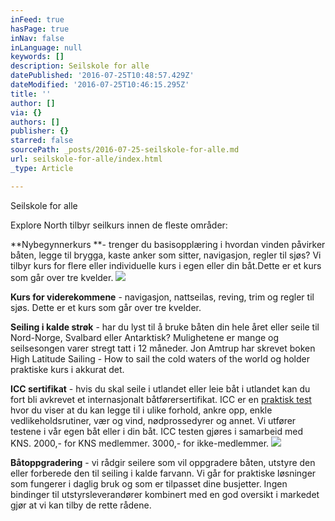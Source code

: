 ```yaml
---
inFeed: true
hasPage: true
inNav: false
inLanguage: null
keywords: []
description: Seilskole for alle
datePublished: '2016-07-25T10:48:57.429Z'
dateModified: '2016-07-25T10:46:15.295Z'
title: ''
author: []
via: {}
authors: []
publisher: {}
starred: false
sourcePath: _posts/2016-07-25-seilskole-for-alle.md
url: seilskole-for-alle/index.html
_type: Article

---
```

Seilskole for alle

Explore North tilbyr seilkurs innen de fleste områder:

**Nybegynnerkurs **- trenger du basisopplæring i hvordan vinden påvirker båten, legge til brygga, kaste anker som sitter, navigasjon, regler til sjøs? Vi tilbyr kurs for flere eller individuelle kurs i egen eller din båt.Dette er et kurs som går over tre kvelder.
![](https://the-grid-user-content.s3-us-west-2.amazonaws.com/dcbbe328-5b13-47b3-9cfc-fdbef1218543.jpg)

**Kurs for viderekommene** - navigasjon, nattseilas, reving, trim og regler til sjøs. Dette er et kurs som går over tre kvelder.

**Seiling i kalde strøk** - har du lyst til å bruke båten din hele året eller seile til Nord-Norge, Svalbard eller Antarktisk? Mulighetene er mange og seilsesongen varer stregt tatt i 12 måneder. Jon Amtrup har skrevet boken High Latitude Sailing - How to sail the cold waters of the world og holder praktiske kurs i akkurat det.

**ICC sertifikat** - hvis du skal seile i utlandet eller leie båt i utlandet kan du fort bli avkrevet et internasjonalt båtførersertifikat. ICC er en [praktisk test][0] hvor du viser at du kan legge til i ulike forhold, ankre opp, enkle vedlikeholdsrutiner, vær og vind, nødprossedyrer og annet. Vi utfører testene i vår egen båt eller i din båt. ICC testen gjøres i samarbeid med KNS. 2000,- for KNS medlemmer. 3000,- for ikke-medlemmer.
![](https://the-grid-user-content.s3-us-west-2.amazonaws.com/fa390c92-b6a9-4816-beed-215417c1410f.jpg)

**Båtoppgradering** - vi rådgir seilere som vil oppgradere båten, utstyre den eller forberede den til seiling i kalde farvann. Vi går for praktiske løsninger som fungerer i daglig bruk og som er tilpasset dine busjetter. Ingen bindinger til utstyrsleverandører kombinert med en god oversikt i markedet gjør at vi kan tilby de rette rådene.

[0]: https://www.sjofartsdir.no/veiledninger/ofte-stilte-sporsmal-om-icc/